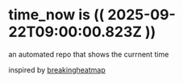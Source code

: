 # time_now is (( 2025-09-22T09:00:00.823Z ))

an automated repo that shows the currnent time

inspired by [breakingheatmap](https://github.com/breakingheatmap/breakingheatmap)